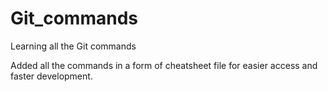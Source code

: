 # Git_commands
Learning all the Git commands 

Added all the commands in a form of cheatsheet file for easier access and faster development.
